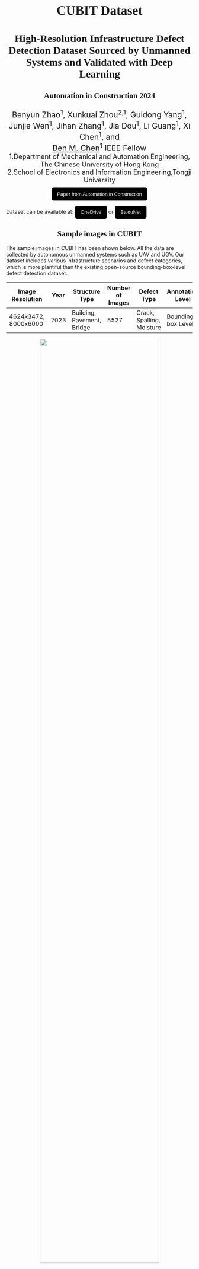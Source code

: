 <h1 style="text-align: center; font-size: 35px; font-family: 'Sama Devanagari';"> CUBIT Dataset
</h1>

<h3 style="text-align: center; font-size: 28px; font-family: 'Sama Devanagari';"> 
High-Resolution Infrastructure Defect Detection Dataset Sourced by Unmanned Systems and Validated with Deep Learning
</h3>

<h3 style="text-align: center; font-size: 21px; font-family: 'Sama Devanagari';"> 
Automation in Construction 2024
</h3>


<div style=" text-align: center; font-size: 21px;">
Benyun Zhao<sup>1</sup>, Xunkuai Zhou<sup>2,1</sup>, Guidong Yang<sup>1</sup>, Junjie Wen<sup>1</sup>, Jihan Zhang<sup>1</sup>, Jia Dou<sup>1</sup>, Li Guang<sup>1</sup>, Xi Chen<sup>1</sup>, and <br> <a href="http://www.mae.cuhk.edu.hk/~bmchen/">Ben M. Chen</a><sup>1</sup> IEEE Fellow
</div>
<div  style="text-align: center; font-size: 18px;" >
1.Department of Mechanical and Automation Engineering, The Chinese University of Hong Kong <br>   
2.School of Electronics and Information Engineering,Tongji University
</div>

<div style="display: flex; flex-direction: row; margin: 10px auto; justify-content: center" > 
<button style="background-color: #000000; color: white;margin-centre: 15px; padding: 10px 15px;border: none; border-radius: 5px;">
<a href="https://doi.org/10.1016/j.autcon.2024.105405" style="color: white; text-decoration: none;">Paper from Automation in Construction</a>
</button>
</div>

Dataset can be available at: 
<button style="background-color: #000000; color: white; margin: 0 auto; padding: 10px 15px;border: none; border-radius: 5px;">
<a href="https://mycuhk-my.sharepoint.com/:f:/g/personal/1155145791_link_cuhk_edu_hk/Erp8qLcMospKnf2d7rN4BwEBEpaWDf80YvMGeIxjWmbZlg?e=THmVvp" style="color: white; text-decoration: none;">OneDrive</a> 
</button> or 
<button style="background-color: #000000; color: white; margin: 0 auto; padding: 10px 15px;border: none; border-radius: 5px;">
<a href="https://pan.baidu.com/s/1qrT1zWoQ_ZPvT7ZzKU9k2w?pwd=njyr" style="color: white; text-decoration: none;">BaiduNet</a> 
</button>


<div style="text-align: center; font-family: 'American Typewriter'; font-weight: 400; "> 
<h2>Sample images in CUBIT</h2>
</div>
The sample images in CUBIT has been shown below. All the data are collected by autonomous unmanned systems such as UAV and UGV. Our dataset includes various infrastructure scenarios and defect categories, which is more plantiful than the existing open-source bounding-box-level defect detection dataset. 

Image Resolution | Year | Structure Type | Number of Images | Defect Type | Annotation Level
--- | --- | --- | --- | --- | --- |
4624x3472, 8000x6000 | 2023 | Building, Pavement, Bridge | 5527 | Crack, Spalling, Moisture | Bounding-box Level

<p align="center">
  <img src="./sample.png" width=80% height=80%> 
</p>


<div style="text-align: center; font-family: 'American Typewriter'; font-weight: 400; "> 
<h2>Acknowledgement</h2>
</div>
This work was supported by the InnoHK of the Government of the Hong Kong Special Administrative Region via the Hong Kong Centre for Logistics Robotics. 
Credits also to <a href="http://www.yjhuang.net/" style="color: white; text-decoration: none;">Yijun Huang</a> for constructing the project page.


## Citation
If you find this project helpful for your research, please consider citing our paper and giving a ⭐.

Any questions or academic discussion, please contact me at: byzhao@mae.cuhk.edu.hk

```BibTex
@article{ZHAO2024105405,
title = {High-resolution infrastructure defect detection dataset sourced by unmanned systems and validated with deep learning},
journal = {Automation in Construction},
volume = {163},
pages = {105405},
year = {2024},
issn = {0926-5805},
doi = {https://doi.org/10.1016/j.autcon.2024.105405},
author = {Benyun Zhao and Xunkuai Zhou and Guidong Yang and Junjie Wen and Jihan Zhang and Jia Dou and Guang Li and Xi Chen and Ben M. Chen},
}
```

